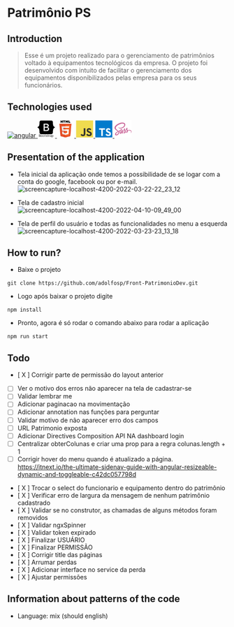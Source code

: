 # Patrimônio PS

## Introduction

> Esse é um projeto realizado para o gerenciamento de patrimônios voltado à equipamentos tecnológicos da empresa. O projeto foi desenvolvido com intuito de facilitar o gerenciamento dos equipamentos disponibilizados pelas empresa para os seus funcionários.

## Technologies used
<p align="left"> <a href="https://angular.io" target="_blank">
 <img src="https://angular.io/assets/images/logos/angular/angular.svg" alt="angular" width="40" height="40"/> </a> <a href="https://azure.microsoft.com/en-in/" target="_blank">
<img src="https://raw.githubusercontent.com/devicons/devicon/master/icons/bootstrap/bootstrap-plain-wordmark.svg" alt="bootstrap" width="40" height="40"/> </a> <a href="https://www.w3schools.com/cs/" target="_blank">
  <img src="https://raw.githubusercontent.com/devicons/devicon/master/icons/html5/html5-original-wordmark.svg" alt="html5" width="40" height="40"/> </a> <a href="https://developer.mozilla.org/en-US/docs/Web/JavaScript" target="_blank">
 <a href="https://www.w3.org/html/" target="_blank"> <img src="https://raw.githubusercontent.com/devicons/devicon/master/icons/javascript/javascript-original.svg" alt="javascript" width="40" height="40"/> </a>
 <a href="https://www.typescriptlang.org/" target="_blank"> <img src="https://raw.githubusercontent.com/devicons/devicon/master/icons/typescript/typescript-original.svg" alt="typescript" width="40" height="40"/> </a>
 <a href="https://sass-lang.com" target="_blank"> <img src="https://raw.githubusercontent.com/devicons/devicon/master/icons/sass/sass-original.svg" alt="sass" width="40" height="40"/> </a>

 ## Presentation of the application

- Tela inicial da aplicação onde temos a possibilidade de se logar com a conta do google, facebook ou por e-mail.
![screencapture-localhost-4200-2022-03-22-22_23_12](https://user-images.githubusercontent.com/39220517/159603798-ec032b56-9bcd-4ea1-9f5e-8fe19c4761d2.png)

- Tela de cadastro inicial
![screencapture-localhost-4200-2022-04-10-09_49_00](https://user-images.githubusercontent.com/39220517/162618989-b5e5b3fd-a509-4cc6-b4fd-d295b5cdb199.png)

- Tela de perfil do usuário e todas as funcionalidades no menu a esquerda
![screencapture-localhost-4200-2022-03-23-23_13_18](https://user-images.githubusercontent.com/39220517/159828610-6c5f5e44-dbf5-43da-943b-1703e6a3e360.png)

 ## How to run?

  - Baixe o projeto
  ```
  git clone https://github.com/adolfosp/Front-PatrimonioDev.git
  ```

  - Logo após baixar o projeto digite
  ```
  npm install
  ```

  - Pronto, agora é só rodar o comando abaixo para rodar a aplicação
  ```
  npm run start
  ```

  ## Todo
- [ X ] Corrigir parte de permissão do layout anterior
- [ ] Ver o motivo dos erros não aparecer na tela de cadastrar-se
- [ ] Validar lembrar me
- [ ] Adicionar paginacao na movimentação
- [ ] Adicionar annotation nas funções para perguntar
- [ ] Validar motivo de não aparecer erro dos campos
- [ ] URL Patrimonio exposta
- [ ] Adicionar Directives Composition API NA dashboard login
- [ ] Centralizar obterColunas e criar uma prop para a regra colunas.length + 1
- [ ] Corrigir hover do menu quando é atualizado a página. https://itnext.io/the-ultimate-sidenav-guide-with-angular-resizeable-dynamic-and-toggleable-c42dc057798d
- [ X ] Trocar o select do funcionario e equipamento dentro do patrimônio
- [ X ] Verificar erro de largura da mensagem de nenhum patrimônio cadastrado
- [ X ] Validar se no construtor, as chamadas de alguns métodos foram removidos
- [ X ] Validar ngxSpinner
- [ X ] Validar token expirado
- [ X ] Finalizar USUÁRIO
- [ X ] Finalizar PERMISSÃO
- [ X ] Corrigir title das páginas
- [ X ] Arrumar perdas
- [ X ] Adicionar interface no service da perda
- [ X ] Ajustar permissões




## Information about patterns of the code
- Language: mix (should english)

